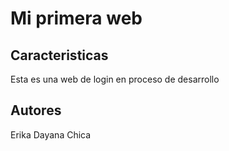 #  Mi primera web

## Caracteristicas

Esta es una web de login en proceso de desarrollo

## Autores

Erika Dayana Chica


